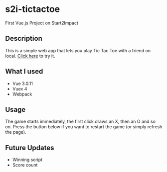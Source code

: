 # s2i-tictactoe
First Vue.js Project on Start2Impact

## Description
This is a simple web app that lets you play Tic Tac Toe with a friend on local. [Click here](https://s2i-tictactoe.netlify.app/) to try it.

## What I used

- Vue 3.0.11
- Vuex 4
- Webpack

## Usage
The game starts immediately, the first click draws an X, then an O and so on. Press the button below if you want to restart the game (or simply refresh the page).

## Future Updates

- Winning script
- Score count
